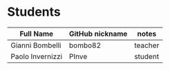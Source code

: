# Students

| Full Name | GitHub nickname | notes |
| --------- | --------------- | ----- |
| Gianni Bombelli | bombo82 |  teacher |
| Paolo Invernizzi| PInve   |  student |
